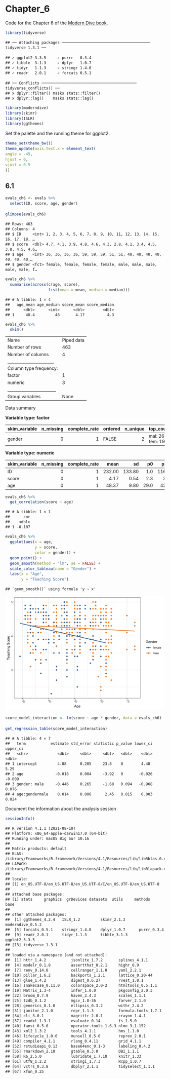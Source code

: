 Chapter\_6
================

Code for the Chapter 6 of the [Modern Dive
book](https://moderndive.com/6-regression.html#regression).

``` r
library(tidyverse)
```

    ## ── Attaching packages ─────────────────────────────────────── tidyverse 1.3.1 ──

    ## ✓ ggplot2 3.3.5     ✓ purrr   0.3.4
    ## ✓ tibble  3.1.3     ✓ dplyr   1.0.7
    ## ✓ tidyr   1.1.3     ✓ stringr 1.4.0
    ## ✓ readr   2.0.1     ✓ forcats 0.5.1

    ## ── Conflicts ────────────────────────────────────────── tidyverse_conflicts() ──
    ## x dplyr::filter() masks stats::filter()
    ## x dplyr::lag()    masks stats::lag()

``` r
library(moderndive)
library(skimr)
library(ISLR)
library(ggthemes)
```

Set the palette and the running theme for ggplot2.

``` r
theme_set(theme_bw())
theme_update(axis.text.x = element_text(
angle = -45,
hjust = 0,
vjust = 0.5
))
```

## 6.1

``` r
evals_ch6 <- evals %>%
  select(ID, score, age, gender)

glimpse(evals_ch6)
```

    ## Rows: 463
    ## Columns: 4
    ## $ ID     <int> 1, 2, 3, 4, 5, 6, 7, 8, 9, 10, 11, 12, 13, 14, 15, 16, 17, 18, …
    ## $ score  <dbl> 4.7, 4.1, 3.9, 4.8, 4.6, 4.3, 2.8, 4.1, 3.4, 4.5, 3.8, 4.5, 4.6…
    ## $ age    <int> 36, 36, 36, 36, 59, 59, 59, 51, 51, 40, 40, 40, 40, 40, 40, 40,…
    ## $ gender <fct> female, female, female, female, male, male, male, male, male, f…

``` r
evals_ch6 %>%
  summarise(across(c(age, score),
                   list(mean = mean, median = median)))
```

    ## # A tibble: 1 × 4
    ##   age_mean age_median score_mean score_median
    ##      <dbl>      <int>      <dbl>        <dbl>
    ## 1     48.4         48       4.17          4.3

``` r
evals_ch6 %>%
  skim()
```

|                                                  |            |
|:-------------------------------------------------|:-----------|
| Name                                             | Piped data |
| Number of rows                                   | 463        |
| Number of columns                                | 4          |
| \_\_\_\_\_\_\_\_\_\_\_\_\_\_\_\_\_\_\_\_\_\_\_   |            |
| Column type frequency:                           |            |
| factor                                           | 1          |
| numeric                                          | 3          |
| \_\_\_\_\_\_\_\_\_\_\_\_\_\_\_\_\_\_\_\_\_\_\_\_ |            |
| Group variables                                  | None       |

Data summary

**Variable type: factor**

| skim\_variable | n\_missing | complete\_rate | ordered | n\_unique | top\_counts        |
|:---------------|-----------:|---------------:|:--------|----------:|:-------------------|
| gender         |          0 |              1 | FALSE   |         2 | mal: 268, fem: 195 |

**Variable type: numeric**

| skim\_variable | n\_missing | complete\_rate |   mean |     sd |   p0 |   p25 |   p50 |   p75 | p100 | hist  |
|:---------------|-----------:|---------------:|-------:|-------:|-----:|------:|------:|------:|-----:|:------|
| ID             |          0 |              1 | 232.00 | 133.80 |  1.0 | 116.5 | 232.0 | 347.5 |  463 | ▇▇▇▇▇ |
| score          |          0 |              1 |   4.17 |   0.54 |  2.3 |   3.8 |   4.3 |   4.6 |    5 | ▁▁▅▇▇ |
| age            |          0 |              1 |  48.37 |   9.80 | 29.0 |  42.0 |  48.0 |  57.0 |   73 | ▅▆▇▆▁ |

``` r
evals_ch6 %>%
  get_correlation(score ~ age)
```

    ## # A tibble: 1 × 1
    ##      cor
    ##    <dbl>
    ## 1 -0.107

``` r
evals_ch6 %>%
  ggplot(aes(x = age, 
             y = score,
             color = gender)) +
  geom_point() +
  geom_smooth(method = "lm", se = FALSE) +
  scale_color_tableau(name = "Gender") +
  labs(x = "Age",
       y = "Teaching Score")
```

    ## `geom_smooth()` using formula 'y ~ x'

![](Chapter_6_files/figure-gfm/unnamed-chunk-5-1.png)<!-- -->

``` r
score_model_interaction <- lm(score ~ age * gender, data = evals_ch6)

get_regression_table(score_model_interaction)
```

    ## # A tibble: 4 × 7
    ##   term           estimate std_error statistic p_value lower_ci upper_ci
    ##   <chr>             <dbl>     <dbl>     <dbl>   <dbl>    <dbl>    <dbl>
    ## 1 intercept         4.88      0.205     23.8    0        4.48     5.29 
    ## 2 age              -0.018     0.004     -3.92   0       -0.026   -0.009
    ## 3 gender: male     -0.446     0.265     -1.68   0.094   -0.968    0.076
    ## 4 age:gendermale    0.014     0.006      2.45   0.015    0.003    0.024

Document the information about the analysis session

``` r
sessionInfo()
```

    ## R version 4.1.1 (2021-08-10)
    ## Platform: x86_64-apple-darwin17.0 (64-bit)
    ## Running under: macOS Big Sur 10.16
    ## 
    ## Matrix products: default
    ## BLAS:   /Library/Frameworks/R.framework/Versions/4.1/Resources/lib/libRblas.0.dylib
    ## LAPACK: /Library/Frameworks/R.framework/Versions/4.1/Resources/lib/libRlapack.dylib
    ## 
    ## locale:
    ## [1] en_US.UTF-8/en_US.UTF-8/en_US.UTF-8/C/en_US.UTF-8/en_US.UTF-8
    ## 
    ## attached base packages:
    ## [1] stats     graphics  grDevices datasets  utils     methods   base     
    ## 
    ## other attached packages:
    ##  [1] ggthemes_4.2.4   ISLR_1.2         skimr_2.1.3      moderndive_0.5.2
    ##  [5] forcats_0.5.1    stringr_1.4.0    dplyr_1.0.7      purrr_0.3.4     
    ##  [9] readr_2.0.1      tidyr_1.1.3      tibble_3.1.3     ggplot2_3.3.5   
    ## [13] tidyverse_1.3.1 
    ## 
    ## loaded via a namespace (and not attached):
    ##  [1] httr_1.4.2           jsonlite_1.7.2       splines_4.1.1       
    ##  [4] modelr_0.1.8         assertthat_0.2.1     highr_0.9           
    ##  [7] renv_0.14.0          cellranger_1.1.0     yaml_2.2.1          
    ## [10] pillar_1.6.2         backports_1.2.1      lattice_0.20-44     
    ## [13] glue_1.4.2           digest_0.6.27        rvest_1.0.1         
    ## [16] snakecase_0.11.0     colorspace_2.0-2     htmltools_0.5.1.1   
    ## [19] Matrix_1.3-4         infer_1.0.0          pkgconfig_2.0.3     
    ## [22] broom_0.7.9          haven_2.4.3          scales_1.1.1        
    ## [25] tzdb_0.1.2           mgcv_1.8-36          farver_2.1.0        
    ## [28] generics_0.1.0       ellipsis_0.3.2       withr_2.4.2         
    ## [31] janitor_2.1.0        repr_1.1.3           formula.tools_1.7.1 
    ## [34] cli_3.0.1            magrittr_2.0.1       crayon_1.4.1        
    ## [37] readxl_1.3.1         evaluate_0.14        fs_1.5.0            
    ## [40] fansi_0.5.0          operator.tools_1.6.3 nlme_3.1-152        
    ## [43] xml2_1.3.2           tools_4.1.1          hms_1.1.0           
    ## [46] lifecycle_1.0.0      munsell_0.5.0        reprex_2.0.1        
    ## [49] compiler_4.1.1       rlang_0.4.11         grid_4.1.1          
    ## [52] rstudioapi_0.13      base64enc_0.1-3      labeling_0.4.2      
    ## [55] rmarkdown_2.10       gtable_0.3.0         DBI_1.1.1           
    ## [58] R6_2.5.0             lubridate_1.7.10     knitr_1.33          
    ## [61] utf8_1.2.2           stringi_1.7.3        Rcpp_1.0.7          
    ## [64] vctrs_0.3.8          dbplyr_2.1.1         tidyselect_1.1.1    
    ## [67] xfun_0.25

